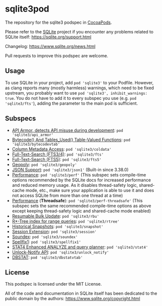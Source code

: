 sqlite3pod
==========

The repository for the sqlite3 podspec in [CocoaPods](http://cocoapods.org).

Please refer to the [SQLite](https://www.sqlite.org) project if you encounter any problems related to SQLite itself: https://sqlite.org/support.html

Changelog: https://www.sqlite.org/news.html

Pull requests to improve this podspec are welcome.

## Usage

To use SQLite in your project, add `pod 'sqlite3'` to your Podfile. However, as clang reports many (mostly harmless) warnings, which need to be fixed upstream, you probably want to use `pod 'sqlite3', inhibit_warnings: true`. You do not have to add it to every subspec you use (e.g. `pod 'sqlite3/fts'`), adding the parameter to the main pod is sufficient.


## Subspecs

- [API Armor, detects API misuse during development](https://sqlite.org/compile.html#enable_api_armor): `pod 'sqlite3/api_armor'`
- [Bytecode() And Tables_Used() Table-Valued Functions](https://www.sqlite.org/bytecodevtab.html): `pod 'sqlite3/bytecodevtab'`
- [Column Metadata Access](https://sqlite.org/compile.html#enable_column_metadata): `pod 'sqlite3/coldata'`
- [Full-Text-Search (FTS3/4)](https://www.sqlite.org/fts3.html): `pod 'sqlite3/fts'`
- [Full-Text-Search (FTS5)](https://www.sqlite.org/fts5.html): `pod 'sqlite3/fts5'`
- [Geopoly](https://sqlite.org/geopoly.html): `pod 'sqlite3/geopoly'`
- [JSON Support](https://www.sqlite.org/json1.html): `pod 'sqlite3/json1'` (Built-in since 3.38.0)
- [Performance](https://sqlite.org/compile.html#rcmd): `pod 'sqlite3/perf'`
  (This subspec sets compile-time options recommended by the SQLite docs for increased performance and reduced memory usage. As it disables thread-safety logic, shared-cache mode, etc., make sure your application is able to use it and does not access SQLite from more than one thread at a time)
- [Performance](https://sqlite.org/compile.html#rcmd) (**Threadsafe**): `pod 'sqlite3/perf-threadsafe'`
  (This subspec sets the same recommended compile-time options as above except keeping thread-safety logic and shared-cache mode enabled)
- [Resumable Bulk Update](https://www.sqlite.org/rbu.html): `pod 'sqlite3/rbu'`
- [R*-Tree index for range queries](https://www.sqlite.org/rtree.html): `pod 'sqlite3/rtree'`
- [Historical Snapshots](https://www.sqlite.org/c3ref/snapshot.html): `pod 'sqlite3/snapshot'`
- [Session Extension](https://www.sqlite.org/sessionintro.html): `pod 'sqlite3/session'`
- [Soundex](https://www.sqlite.org/lang_corefunc.html#soundex): `pod 'sqlite3/soundex'`
- [Spellfix1](https://www.sqlite.org/spellfix1.html): `pod 'sqlite3/spellfix1'`
- [STAT4 Enhanced ANALYZE and query planner](https://sqlite.org/compile.html#enable_stat4): `pod 'sqlite3/stat4'`
- [Unlock-Notify API](https://www.sqlite.org/unlock_notify.html): `pod 'sqlite3/unlock_notify'`
- [DBSTAT](https://www.sqlite.org/dbstat.html): `pod 'sqlite3/dbstatvtab'`

## License

This podspec is licensed under the MIT License.

All of the code and documentation in SQLite itself has been dedicated to the public domain by the authors: https://www.sqlite.org/copyright.html
